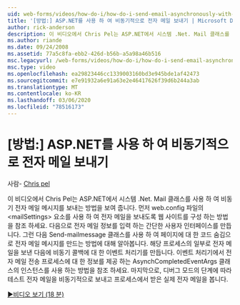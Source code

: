 ```yaml
---
uid: web-forms/videos/how-do-i/how-do-i-send-email-asynchronously-with-aspnet
title: '[방법:] ASP.NET를 사용 하 여 비동기적으로 전자 메일 보내기 | Microsoft Docs'
author: rick-anderson
description: 이 비디오에서 Chris Pel는 ASP.NET에서 시스템 .Net. Mail 클래스를 사용 하 여 비동기 전자 메일 메시지를 보내는 방법을 보여 줍니다. 먼저 웹 si를 구성 하는 방법을 참조 하세요.
ms.author: riande
ms.date: 09/24/2008
ms.assetid: 77a5c8fa-ebb2-426d-b56b-a5a98a46b516
msc.legacyurl: /web-forms/videos/how-do-i/how-do-i-send-email-asynchronously-with-aspnet
msc.type: video
ms.openlocfilehash: ea29823446cc1339003160bd3e945bde1af42473
ms.sourcegitcommit: e7e91932a6e91a63e2e46417626f39d6b244a3ab
ms.translationtype: MT
ms.contentlocale: ko-KR
ms.lasthandoff: 03/06/2020
ms.locfileid: "78516173"
---
```

# <a name="how-do-i-send-email-asynchronously-with-aspnet"></a>[방법:] ASP.NET를 사용 하 여 비동기적으로 전자 메일 보내기

사람- [Chris pel](https://twitter.com/chrispels)

이 비디오에서 Chris Pel는 ASP.NET에서 시스템 .Net. Mail 클래스를 사용 하 여 비동기 전자 메일 메시지를 보내는 방법을 보여 줍니다. 먼저 web.config 파일의 &lt;mailSettings&gt; 요소를 사용 하 여 전자 메일을 보내도록 웹 사이트를 구성 하는 방법을 참조 하세요. 다음으로 전자 메일 정보를 입력 하는 간단한 사용자 인터페이스를 만듭니다. 그런 다음 Send-mailmessage 클래스를 사용 하 여 페이지에 대 한 코드 숨김으로 전자 메일 메시지를 만드는 방법에 대해 알아봅니다. 해당 프로세스의 일부로 전자 메일을 보낸 다음에 비동기 콜백에 대 한 이벤트 처리기를 만듭니다. 이벤트 처리기에서 전자 메일 전송 프로세스에 대 한 정보를 제공 하는 AsynchCompletedEventArgs 클래스의 인스턴스를 사용 하는 방법을 참조 하세요. 마지막으로, 디버그 모드의 단계에 따라 테스트 전자 메일을 비동기적으로 보내고 프로세스에서 받은 실제 전자 메일을 봅니다.

[&#9654;비디오 보기 (18 분)](https://channel9.msdn.com/Blogs/ASP-NET-Site-Videos/how-do-i-send-email-asynchronously-with-aspnet)
